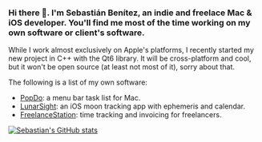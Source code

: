 ### Hi there 👋. I'm Sebastián Benítez, an indie and freelace Mac & iOS developer. You'll find me most of the time working on my own software or client's software.

While I work almost exclusively on Apple's platforms, I recently started my new project in C++ with the Qt6 library. It will be cross-platform and cool, but it won't be open source (at least not most of it), sorry about that.

The following is a list of my own software:
- [PopDo](https://ds9soft.com/popdo/): a menu bar task list for Mac.
- [LunarSight](https://ds9soft.com/lunarsight/): an iOS moon tracking app with ephemeris and calendar.
- [FreelanceStation](https://ds9soft.com/freelancestation/): time tracking and invoicing for freelancers.


[![Sebastian's GitHub stats](https://github-readme-stats.vercel.app/api?username=sbenitezb&count_private=true&show_icons=true&theme=dark)](https://github.com/sbenitezb)

<!--
**sbenitezb/sbenitezb** is a ✨ _special_ ✨ repository because its `README.md` (this file) appears on your GitHub profile.

Here are some ideas to get you started:

- 🔭 I’m currently working on ...
- 🌱 I’m currently learning ...
- 👯 I’m looking to collaborate on ...
- 🤔 I’m looking for help with ...
- 💬 Ask me about ...
- 📫 How to reach me: ...
- 😄 Pronouns: ...
- ⚡ Fun fact: ...
-->
